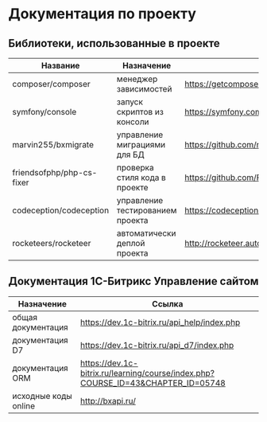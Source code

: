 Документация по проекту
=======================



Библиотеки, использованные в проекте
------------------------------------

|          Название         |            Назначение            |                       Ссылка                            |
|---------------------------|----------------------------------|---------------------------------------------------------|
| composer/composer         | менеджер зависимостей            | https://getcomposer.org/doc/                            |
| symfony/console           | запуск скриптов из консоли       | https://symfony.com/doc/current/components/console.html |
| marvin255/bxmigrate       | управление миграциями для БД     | https://github.com/marvin255/bxmigrate                  |
| friendsofphp/php-cs-fixer | проверка стиля кода в проекте    | https://github.com/FriendsOfPHP/PHP-CS-Fixer            |
| codeception/codeception   | управление тестированием проекта | https://codeception.com/docs/01-Introduction            |
| rocketeers/rocketeer      | автоматически деплой проекта     | http://rocketeer.autopergamene.eu/                      |



Документация 1С-Битрикс Управление сайтом
-----------------------------------------

|      Назначение      |                                      Ссылка                                      |
|----------------------|----------------------------------------------------------------------------------|
| общая документация   | https://dev.1c-bitrix.ru/api_help/index.php                                      |
| документация D7      | https://dev.1c-bitrix.ru/api_d7/index.php                                        |
| документация ORM     | https://dev.1c-bitrix.ru/learning/course/index.php?COURSE_ID=43&CHAPTER_ID=05748 |
| исходные коды online | http://bxapi.ru/                                                                 |
